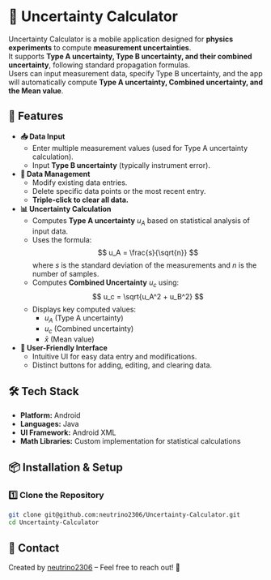 ﻿# 🧮 Uncertainty Calculator

Uncertainty Calculator is a mobile application designed for **physics experiments** to compute **measurement uncertainties**.  
It supports **Type A uncertainty, Type B uncertainty, and their combined uncertainty**, following standard propagation formulas.  
Users can input measurement data, specify Type B uncertainty, and the app will automatically compute **Type A uncertainty, Combined uncertainty, and the Mean value**.

## 🚀 Features  
- **📥 Data Input**
  - Enter multiple measurement values (used for Type A uncertainty calculation).
  - Input **Type B uncertainty** (typically instrument error).
- **🔢 Data Management**
  - Modify existing data entries.
  - Delete specific data points or the most recent entry.
  - **Triple-click to clear all data.**
- **📊 Uncertainty Calculation**
  - Computes **Type A uncertainty** $u_A$ based on statistical analysis of input data.
  - Uses the formula:
    $$
    u_A = \frac{s}{\sqrt{n}}
    $$
    where $s$ is the standard deviation of the measurements and $n$ is the number of samples.
  - Computes **Combined Uncertainty** $u_c$ using:
    $$
    u_c = \sqrt{u_A^2 + u_B^2}
    $$
  - Displays key computed values:
    - $u_A$ (Type A uncertainty)
    - $u_c$ (Combined uncertainty)
    - $\bar{x}$ (Mean value)
- **🎨 User-Friendly Interface**
  - Intuitive UI for easy data entry and modifications.
  - Distinct buttons for adding, editing, and clearing data.

## 🛠️ Tech Stack  
- **Platform:** Android  
- **Languages:** Java
- **UI Framework:** Android XML  
- **Math Libraries:** Custom implementation for statistical calculations  

## 📦 Installation & Setup  

### 1️⃣ Clone the Repository  
```bash
git clone git@github.com:neutrino2306/Uncertainty-Calculator.git
cd Uncertainty-Calculator
```

## 📮 Contact  
Created by [neutrino2306](https://github.com/neutrino2306) – Feel free to reach out! 🚀
